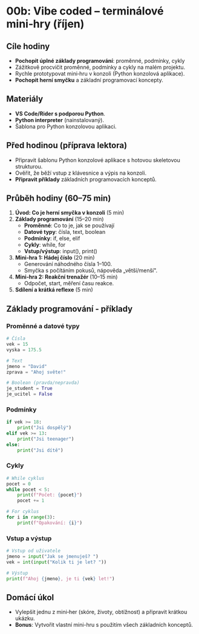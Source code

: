 # 00b: Vibe coded – terminálové mini‑hry (říjen)

## Cíle hodiny
- **Pochopit úplné základy programování**: proměnné, podmínky, cykly
- Zážitkově procvičit proměnné, podmínky a cykly na malém projektu.
- Rychle prototypovat mini‑hru v konzoli (Python konzolová aplikace).
- **Pochopit herní smyčku** a základní programovací koncepty.

## Materiály
- **VS Code/Rider s podporou Python**.
- **Python interpreter** (nainstalovaný).
- Šablona pro Python konzolovou aplikaci.

## Před hodinou (příprava lektora)
- Připravit šablonu Python konzolové aplikace s hotovou skeletovou strukturou.
- Ověřit, že běží vstup z klávesnice a výpis na konzoli.
- **Připravit příklady** základních programovacích konceptů.

## Průběh hodiny (60–75 min)
1. **Úvod: Co je herní smyčka v konzoli** (5 min)
2. **Základy programování** (15–20 min)
   - **Proměnné**: Co to je, jak se používají
   - **Datové typy**: čísla, text, boolean
   - **Podmínky**: if, else, elif
   - **Cykly**: while, for
   - **Vstup/výstup**: input(), print()
3. **Mini‑hra 1: Hádej číslo** (20 min)
   - Generování náhodného čísla 1–100.
   - Smyčka s počítáním pokusů, nápověda „větší/menší".
4. **Mini‑hra 2: Reakční trenažér** (10–15 min)
   - Odpočet, start, měření času reakce.
5. **Sdílení a krátká reflexe** (5 min)

## Základy programování - příklady

### Proměnné a datové typy
```python
# Čísla
vek = 15
vyska = 175.5

# Text
jmeno = "David"
zprava = "Ahoj světe!"

# Boolean (pravda/nepravda)
je_student = True
je_ucitel = False
```

### Podmínky
```python
if vek >= 18:
    print("Jsi dospělý")
elif vek >= 13:
    print("Jsi teenager")
else:
    print("Jsi dítě")
```

### Cykly
```python
# While cyklus
pocet = 0
while pocet < 5:
    print(f"Počet: {pocet}")
    pocet += 1

# For cyklus
for i in range(3):
    print(f"Opakování: {i}")
```

### Vstup a výstup
```python
# Vstup od uživatele
jmeno = input("Jak se jmenuješ? ")
vek = int(input("Kolik ti je let? "))

# Výstup
print(f"Ahoj {jmeno}, je ti {vek} let!")
```

## Domácí úkol
- Vylepšit jednu z mini‑her (skóre, životy, obtížnost) a připravit krátkou ukázku.
- **Bonus**: Vytvořit vlastní mini-hru s použitím všech základních konceptů.


